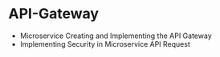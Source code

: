 # API-Gateway
- Microservice Creating and Implementing the API Gateway
- Implementing Security in Microservice API Request
